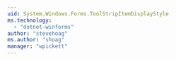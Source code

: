 ```yaml
---
uid: System.Windows.Forms.ToolStripItemDisplayStyle
ms.technology: 
  - "dotnet-winforms"
author: "stevehoag"
ms.author: "shoag"
manager: "wpickett"
---
```

